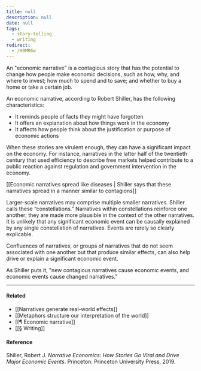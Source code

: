 ```yaml
---
title: null
description: null
date: null
tags:
  - story-telling
  - writing
redirect:
  - /H0MR6w
---
```


An "economic narrative" is a contagious story that has the potential to change how people make economic decisions, such as how, why, and where to invest; how much to spend and to save; and whether to buy a home or take a certain job.

An economic narrative, according to Robert Shiller, has the following characteristics:

- It reminds people of facts they might have forgotten
- It offers an explanation about how things work in the economy
- It affects how people think about the justification or purpose of economic actions

When these stories are virulent enough, they can have a significant impact on the economy. For instance, narratives in the latter half of the twentieth century that used efficiency to describe free markets helped contribute to a public reaction against regulation and government intervention in the economy.

[[Economic narratives spread like diseases | Shiller says that these narratives spread in a manner similar to contagions]]

Larger-scale narratives may comprise multiple smaller narratives. Shiller calls these “constellations.” Narratives within constellations reinforce one another; they are made more plausible in the context of the other narratives. It is unlikely that any significant economic event can be causally explained by any single constellation of narratives. Events are rarely so clearly explicable.

Confluences of narratives, or groups of narratives that do not seem associated with one another but that produce similar effects, can also help drive or explain a significant economic event.

As Shiller puts it, "new contagious narratives cause economic events, and economic events cause changed narratives."

---

#### Related

- [[Narratives generate real-world effects]]
- [[Metaphors structure our interpretation of the world]]
- [[¶ Economic narrative]]
- [[§ Writing]]

#### Reference

Shiller, Robert J. _Narrative Economics: How Stories Go Viral and Drive Major Economic Events_. Princeton: Princeton University Press, 2019.
